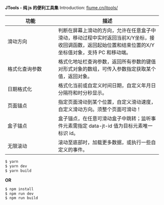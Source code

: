 **JTools - 纯 js 的便利工具集** Introduction: [fiume.cn/jtools/][1]

|  功能   | 描述  |
|  ----  | ----  |
| <div style="width:150px">滑动方向</div>  | <div>判断在屏幕上滑动的方向，允许在任意盒子中滑动，移动过程中实时返回当前X/Y坐标，接收回调函数，返回起始位置和结束位置的X/Y坐标值对象，支持 PC 和移动端。</div> |
| <div style="width:150px">格式化查询参数</div>  | <div>格式化地址栏查询参数，返回所有参数的键值对形式对象的数组，可传入参数指定获取某个值，返回对象。</div> |
| <div style="width:150px">日期格式化</div>  | <div>格式化当前或自定义时间日期，自定义年月日分隔符和时分秒显示。</div> |
| <div style="width:150px">页面锚点</div>  | <div>指定页面滑动到某个位置，自定义滑动速度，自定义滑动方向。须整个页面可滑动！</div> |
| <div style="width:150px">盒子锚点</div>  | <div>盒子锚点，在任意可滑动盒子中跳转；监听事件元素需指定 data-jt-id 值为目标元素唯一标识 id。</div> |
| <div style="width:150px">无限滚动</div>  | <div>滚动至底部时，加载更多数据，或执行一些自定义的事件。</div> |

```bash
$ yarn
$ yarn dev
$ yarn build
```

**OR**

```bash
$ npm install
$ npm run dev
$ npm run build
```

  [1]: http://www.fiume.cn/jtools/
